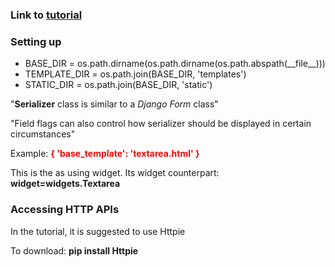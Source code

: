 <h3>Link to <a href="https://www.django-rest-framework.org/tutorial/1-serialization/">tutorial</a></h3>
<h3>Setting up</h3>
<ul>
    <li>BASE_DIR = os.path.dirname(os.path.dirname(os.path.abspath(__file__)))</li>
    <li>TEMPLATE_DIR = os.path.join(BASE_DIR, 'templates')</li>
    <li>STATIC_DIR = os.path.join(BASE_DIR, 'static')</li>
</ul>
<p>"<b>Serializer</b> class is similar to a <i>Django Form</i> class"</p>
<p>"Field flags can also control how serializer should be displayed in certain circumstances"</p>
<p>Example: <b style="color:red">{ 'base_template': 'textarea.html' }</b></p>
<p>This is the as using widget. Its widget counterpart: <b>widget=widgets.Textarea</b></p>

<h3>Accessing HTTP APIs</h3>
<p>In the tutorial, it is suggested to use Httpie</p>
<p>To download: <b>pip install Httpie</b></p>